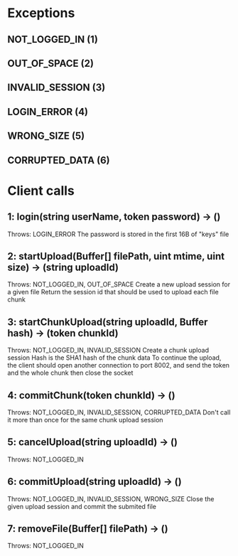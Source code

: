 # Exceptions

## NOT_LOGGED_IN (1)
## OUT_OF_SPACE (2)
## INVALID_SESSION (3)
## LOGIN_ERROR (4)
## WRONG_SIZE (5)
## CORRUPTED_DATA (6)

# Client calls

## 1: login(string userName, token password) -> ()
Throws: LOGIN_ERROR
The password is stored in the first 16B of "keys" file

## 2: startUpload(Buffer[] filePath, uint mtime, uint size) -> (string uploadId)
Throws: NOT_LOGGED_IN, OUT_OF_SPACE
Create a new upload session for a given file
Return the session id that should be used to upload each file chunk

## 3: startChunkUpload(string uploadId, Buffer hash) -> (token chunkId)
Throws: NOT_LOGGED_IN, INVALID_SESSION
Create a chunk upload session
Hash is the SHA1 hash of the chunk data
To continue the upload, the client should open another connection to port 8002,
and send the token and the whole chunk then close the socket

## 4: commitChunk(token chunkId) -> ()
Throws: NOT_LOGGED_IN, INVALID_SESSION, CORRUPTED_DATA
Don't call it more than once for the same chunk upload session

## 5: cancelUpload(string uploadId) -> ()
Throws: NOT_LOGGED_IN

## 6: commitUpload(string uploadId) -> ()
Throws: NOT_LOGGED_IN, INVALID_SESSION, WRONG_SIZE
Close the given upload session and commit the submited file

## 7: removeFile(Buffer[] filePath) -> ()
Throws: NOT_LOGGED_IN
